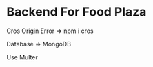 <h1>Backend For Food Plaza</h1>

<p> Cros Origin Error => npm i cros </p>

<p>Database => MongoDB</p>

<p>Use Multer</p>
